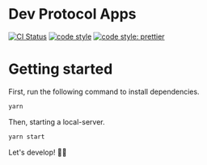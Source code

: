 # Dev Protocol Apps

[![CI Status](https://github.com/dev-protocol/app/workflows/Node/badge.svg)](https://github.com/dev-protocol/app/actions)
[![code style](https://img.shields.io/badge/code_style-XO-5ed9c7.svg)](https://github.com/xojs/xo)
[![code style: prettier](https://img.shields.io/badge/code_style-prettier-ff69b4.svg)](https://github.com/prettier/prettier)

# Getting started

First, run the following command to install dependencies.

```bash
yarn
```

Then, starting a local-server.

```bash
yarn start
```

Let's develop! 🧚‍♀️
